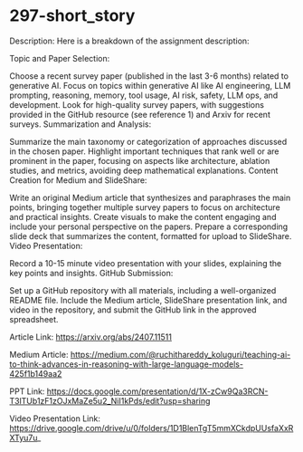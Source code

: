 # 297-short_story

Description:
Here is a breakdown of the assignment description:

Topic and Paper Selection:

Choose a recent survey paper (published in the last 3-6 months) related to generative AI.
Focus on topics within generative AI like AI engineering, LLM prompting, reasoning, memory, tool usage, AI risk, safety, LLM ops, and development.
Look for high-quality survey papers, with suggestions provided in the GitHub resource (see reference 1) and Arxiv for recent surveys.
Summarization and Analysis:

Summarize the main taxonomy or categorization of approaches discussed in the chosen paper.
Highlight important techniques that rank well or are prominent in the paper, focusing on aspects like architecture, ablation studies, and metrics, avoiding deep mathematical explanations.
Content Creation for Medium and SlideShare:

Write an original Medium article that synthesizes and paraphrases the main points, bringing together multiple survey papers to focus on architecture and practical insights.
Create visuals to make the content engaging and include your personal perspective on the papers.
Prepare a corresponding slide deck that summarizes the content, formatted for upload to SlideShare.
Video Presentation:

Record a 10-15 minute video presentation with your slides, explaining the key points and insights.
GitHub Submission:

Set up a GitHub repository with all materials, including a well-organized README file.
Include the Medium article, SlideShare presentation link, and video in the repository, and submit the GitHub link in the approved spreadsheet.

Article Link: https://arxiv.org/abs/2407.11511

Medium Article: https://medium.com/@ruchithareddy_koluguri/teaching-ai-to-think-advances-in-reasoning-with-large-language-models-425f1b149aa2

PPT Link: https://docs.google.com/presentation/d/1X-zCw9Qa3RCN-T3lTUb1zF1zOJxMaZe5u2_NiI1kPds/edit?usp=sharing

Video Presentation Link: https://drive.google.com/drive/u/0/folders/1D1BlenTgT5mmXCkdpUUsfaXxRXTyu7u_
